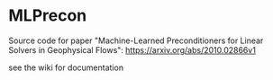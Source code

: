 # MLPrecon
Source code for paper "Machine-Learned Preconditioners for Linear Solvers in Geophysical Flows": https://arxiv.org/abs/2010.02866v1

see the wiki for documentation
